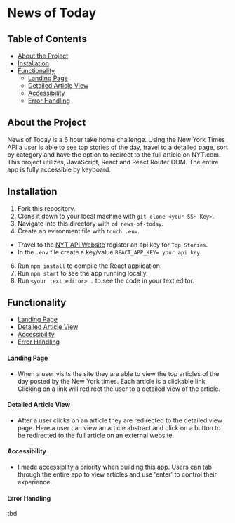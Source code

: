 # News of Today

## Table of Contents

- [About the Project](#about-the-project)
- [Installation](#installation)
- [Functionality](#functionality)
  - [Landing Page](#landing-page)
  - [Detailed Article View](#detailed-article-view)
  - [Accessibility](#accessibility)
  - [Error Handling](#error-handling)

## About the Project

News of Today is a 6 hour take home challenge. Using the New York Times API a user is able to see top stories of the day, travel to a detailed page, sort by category and have the option to redirect to the full article on NYT.com. This project utilizes, JavaScript, React and React Router DOM. The entire app is fully accessible by keyboard.

## Installation

1. Fork this repository.
2. Clone it down to your local machine with `git clone <your SSH Key>`.
3. Navigate into this directory with `cd news-of-today`.
4. Create an evironment file with `touch .env`.
  * Travel to the [NYT API Website](https://developer.nytimes.com/docs/top-stories-product/1/overview) register an api key for `Top Stories`.
  * In the `.env` file create a key/value `REACT_APP_KEY= your api key`.
6. Run `npm install` to compile the React application.
7. Run `npm start` to see the app running locally.
8. Run `<your text editor> .` to see the code in your text editor.

## Functionality

- [Landing Page](#landing-page)
- [Detailed Article View](#detailed-article-view)
- [Accessibility](#accessibility)
- [Error Handling](#error-handling)

#### Landing Page

- When a user visits the site they are able to view the top articles of the day posted by the New York times. Each article is a clickable link. Clicking on a link will redirect the user to a detailed view of the article.

#### Detailed Article View

- After a user clicks on an article they are redirected to the detailed view page. Here a user can view an article abstract and click on a button to be redirected to the full article on an external website.

#### Accessibility

- I made accessiblity a priority when building this app. Users can tab through the entire app to view articles and use 'enter' to control their experience.

#### Error Handling

tbd
